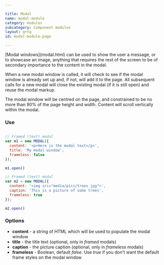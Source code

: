 ```yaml
---

title: Modal
name: modal-module
category: modules
subcategory: Component modules
layout: q+tq
id: modal-module-page

---
```


<div class="lead"><p>[Modal windows](modal.html) can be used to show the user a message, or to showcase an image, anything that requires the rest of the screen to be of secondary importance to the content in the modal.</p></div>

When a new modal window is called, it will check to see if the modal window is already set up and, if not, will add it to the page. All subsequent calls for a new modal will close the existing modal (if it is still open) and reuse the modal markup.

The modal window will be centred on the page, and constrained to be no more than 90% of the page height and width. Content will scroll vertically within the modal.

### Use

```javascript

// Framed (text) modal
var m1 = new MODAL({
  content: '<p>Here is the modal text</p>',
  title: 'My modal window',
  frameless: false
});

m1.open()

// Framed (text) modal
var m2 = new MODAL({
  content: '<img src="media/pics/trees.jpg">',
  caption: 'This is a picture of some trees',
  frameless: true
});

m2.open()

```

### Options

 * **content** - a string of HTML which will be used to populate the modal window
 * **title** - the title text (optional, only in _framed_ modals)
 * **caption** - the picture caption (optional, only in _frameless_ modals)
 * **frameless** - Boolean, default _false_. Use _true_ if you don't want the default frame styles on the modal window

